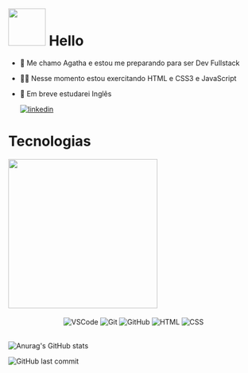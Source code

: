# <img src='https://media0.giphy.com/media/zPfcyMT5MG8hjTrnkm/giphy.gif?cid=ecf05e47vwnwzao09zzzsy0e4vp0s8u92vfyi6v65gjvgdjm&rid=giphy.gif&ct=g' width='75px' > Hello 


 
-   👋  Me chamo Agatha e estou me preparando para ser Dev Fullstack
-   👩‍💻  Nesse momento estou exercitando HTML e CSS3 e JavaScript
-   👀  Em breve estudarei Inglês

	 [ ![linkedin](https://img.shields.io/badge/linkedin-0A66C2?style=for-the-badge&logo=linkedin&logoColor=white)](https://www.linkedin.com/in/agathateixeira/)
# Tecnologias
<img src='https://media4.giphy.com/media/v1.Y2lkPTc5MGI3NjExNzlkYmU5YzExYjM2ODkxOGVhNGQyMTkxNDgxZTQ5NDM1Y2EzOGE2YiZjdD1n/RbDKaczqWovIugyJmW/giphy.gif' width='300px' height='auto'>
<div  align="center"><br>

<img  align="center"  alt="VSCode"  src="https://img.shields.io/badge/Visual_Studio_Code-0078D4?style=for-the-badge&logo=visual%20studio%20code&logoColor=white">

<img  align="center"  alt="Git"  src="https://img.shields.io/badge/GIT-E44C30?style=for-the-badge&logo=git&logoColor=white">

<img  align="center"  alt="GitHub"  src="https://img.shields.io/badge/GitHub-100000?style=for-the-badge&logo=github&logoColor=white">

<img  align="center"  alt="HTML"  src="https://img.shields.io/badge/HTML5-E34F26?style=for-the-badge&logo=html5&logoColor=white">

<img  align="center"  alt="CSS"  src="https://img.shields.io/badge/CSS3-1572B6?style=for-the-badge&logo=css3&logoColor=white">

</div>

<br>

![Anurag's GitHub stats](https://github-readme-stats.vercel.app/api?username=agathateixeira&show_icons=true)

![GitHub last commit](https://img.shields.io/github/last-commit/agathateixeira/exercicios-one-bit-code)
